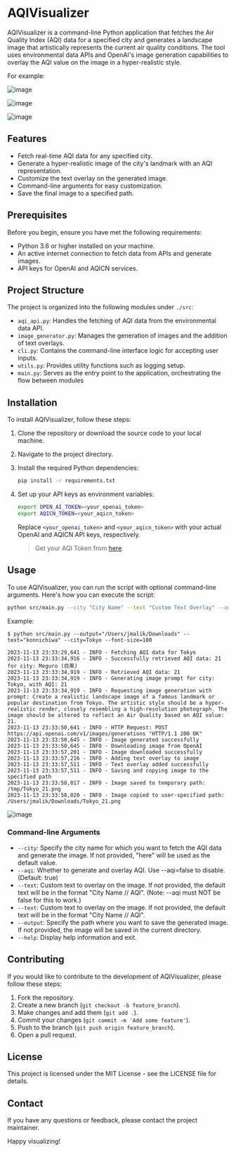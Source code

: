 # AQIVisualizer

AQIVisualizer is a command-line Python application that fetches the Air Quality Index (AQI) data for a specified city and generates a landscape image that artistically represents the current air quality conditions. The tool uses environmental data APIs and OpenAI's image generation capabilities to overlay the AQI value on the image in a hyper-realistic style.

For example: 

![image](https://github.com/jatinkrmalik/aqi-visualizer/assets/7387945/44331e70-0d0e-4ca3-a320-0e3f3c98a76a)

![image](https://github.com/jatinkrmalik/aqi-visualizer/assets/7387945/5a0db253-bbed-4185-b472-2a7f4a894101)

![image](https://github.com/jatinkrmalik/aqi-visualizer/assets/7387945/47ae60fd-a12d-4671-af1c-3e29aebe2260)


## Features

- Fetch real-time AQI data for any specified city.
- Generate a hyper-realistic image of the city's landmark with an AQI representation.
- Customize the text overlay on the generated image.
- Command-line arguments for easy customization.
- Save the final image to a specified path.

## Prerequisites

Before you begin, ensure you have met the following requirements:

- Python 3.6 or higher installed on your machine.
- An active internet connection to fetch data from APIs and generate images.
- API keys for OpenAI and AQICN services.

## Project Structure

The project is organized into the following modules under `./src`:

- `aqi_api.py`: Handles the fetching of AQI data from the environmental data API.
- `image_generator.py`: Manages the generation of images and the addition of text overlays.
- `cli.py`: Contains the command-line interface logic for accepting user inputs.
- `utils.py`: Provides utility functions such as logging setup.
- `main.py`: Serves as the entry point to the application, orchestrating the flow between modules

## Installation

To install AQIVisualizer, follow these steps:

1. Clone the repository or download the source code to your local machine.
2. Navigate to the project directory.
3. Install the required Python dependencies:
   ```sh
   pip install -r requirements.txt
   ```
4. Set up your API keys as environment variables:
   ```sh
   export OPEN_AI_TOKEN=<your_openai_token>
   export AQICN_TOKEN=<your_aqicn_token>
   ```
   Replace `<your_openai_token>` and `<your_aqicn_token>` with your actual OpenAI and AQICN API keys, respectively.

   > Get your AQI Token from [here](https://aqicn.org/api).

## Usage

To use AQIVisualizer, you can run the script with optional command-line arguments. Here's how you can execute the script:

```sh
python src/main.py --city "City Name" --text "Custom Text Overlay" --output "path/to/save/image"
```

Example: 

```shell
$ python src/main.py --output="/Users/jmalik/Downloads" --text="konnichiwa" --city=Tokyo --font-size=100

2023-11-13 23:33:29,641 - INFO - Fetching AQI data for Tokyo
2023-11-13 23:33:34,916 - INFO - Successfully retrieved AQI data: 21 for city: Meguro (目黒)
2023-11-13 23:33:34,919 - INFO - Retrieved AQI data: 21
2023-11-13 23:33:34,919 - INFO - Generating image prompt for city: Tokyo, with AQI: 21
2023-11-13 23:33:34,919 - INFO - Requesting image generation with prompt: Create a realistic landscape image of a famous landmark or popular destination from Tokyo. The artistic style should be a hyper-realistic render, closely resembling a high-resolution photograph. The image should be altered to reflect an Air Quality based on AQI value: 21. 
2023-11-13 23:33:50,641 - INFO - HTTP Request: POST https://api.openai.com/v1/images/generations "HTTP/1.1 200 OK"
2023-11-13 23:33:50,645 - INFO - Image generated successfully
2023-11-13 23:33:50,645 - INFO - Downloading image from OpenAI
2023-11-13 23:33:57,201 - INFO - Image downloaded successfully
2023-11-13 23:33:57,216 - INFO - Adding text overlay to image
2023-11-13 23:33:57,511 - INFO - Text overlay added successfully
2023-11-13 23:33:57,511 - INFO - Saving and copying image to the specified path
2023-11-13 23:33:58,017 - INFO - Image saved to temporary path: /tmp/Tokyo_21.png
2023-11-13 23:33:58,020 - INFO - Image copied to user-specified path: /Users/jmalik/Downloads/Tokyo_21.png
```

![image](https://github.com/jatinkrmalik/aqi-visualizer/assets/7387945/dd9e4cca-be5e-4816-94ff-5e3486344404)


### Command-line Arguments

- `--city`: Specify the city name for which you want to fetch the AQI data and generate the image. If not provided, "here" will be used as the default value.
- `--aqi`: Whether to generate and overlay AQI. Use --aqi=false to disable. (Default: true)
- `--text`: Custom text to overlay on the image. If not provided, the default text will be in the format "City Name // AQI". (Note: --aqi must NOT be false for this to work.)
- `--text`: Custom text to overlay on the image. If not provided, the default text will be in the format "City Name // AQI".
- `--output`: Specify the path where you want to save the generated image. If not provided, the image will be saved in the current directory.
- `--help`: Display help information and exit.


## Contributing

If you would like to contribute to the development of AQIVisualizer, please follow these steps:

1. Fork the repository.
2. Create a new branch (`git checkout -b feature_branch`).
3. Make changes and add them (`git add .`).
4. Commit your changes (`git commit -m 'Add some feature'`).
5. Push to the branch (`git push origin feature_branch`).
6. Open a pull request.

## License

This project is licensed under the MIT License - see the LICENSE file for details.

## Contact

If you have any questions or feedback, please contact the project maintainer.

Happy visualizing!

